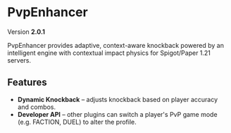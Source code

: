 # PvpEnhancer

Version **2.0.1**

PvpEnhancer provides adaptive, context-aware knockback powered by an intelligent engine with contextual impact physics for Spigot/Paper 1.21 servers.

## Features

- **Dynamic Knockback** – adjusts knockback based on player accuracy and combos.
- **Developer API** – other plugins can switch a player's PvP game mode (e.g. FACTION, DUEL) to alter the profile.

